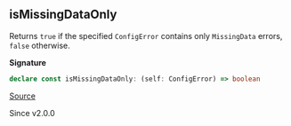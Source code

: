## isMissingDataOnly

Returns `true` if the specified `ConfigError` contains only `MissingData` errors, `false` otherwise.

**Signature**

```ts
declare const isMissingDataOnly: (self: ConfigError) => boolean
```

[Source](https://github.com/Effect-TS/effect/tree/main/packages/effect/src/ConfigError.ts#L232)

Since v2.0.0